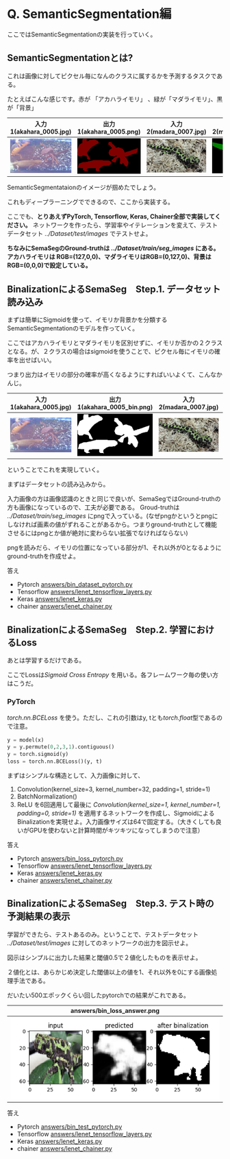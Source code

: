 # Q. SemanticSegmentation編

ここではSemanticSegmentationの実装を行っていく。

## SemanticSegmentationとは?

これは画像に対してピクセル毎になんのクラスに属するかを予測するタスクである。

たとえばこんな感じです。赤が 「アカハライモリ」 、緑が「マダライモリ」、黒が「背景」

| 入力1(akahara_0005.jpg) | 出力1(akahara_0005.png) | 入力2(madara_0007.jpg) | 出力2(madara_0007.png) |
|:---:|:---:|:---:|:---:|
| ![](assets/akahara_0005.jpg) | ![](assets/akahara_0005.png) |  ![](assets/madara_0007.jpg) |  ![](assets/madara_0007.png) |

SemanticSegmentataionのイメージが掴めたでしょう。

これもディープラーニングでできるので、ここから実装する。

ここでも、**とりあえずPyTorch, Tensorflow, Keras, Chainer全部で実装してください。**
ネットワークを作ったら、学習率やイテレーションを変えて、テストデータセット *../Dataset/test/images* でテストせよ。

**ちなみにSemaSegのGround-truthは *../Dataset/train/seg_images* にある。
アカハライモリは RGB=(127,0,0)、マダライモリはRGB=(0,127,0)、背景はRGB=(0,0,0)で設定している。**

## BinalizationによるSemaSeg　Step.1. データセット読み込み

まずは簡単にSigmoidを使って、イモリか背景かを分類するSemanticSegmentationのモデルを作っていく。

ここではアカハライモリとマダライモリを区別せずに、イモリか否かの２クラスとなる。が、２クラスの場合はsigmoidを使うことで、ピクセル毎にイモリの確率を出せばいい。

つまり出力はイモリの部分の確率が高くなるようにすればいいよくて、こんなかんじ。

| 入力1(akahara_0005.jpg) | 出力1(akahara_0005_bin.png) | 入力2(madara_0007.jpg) | 出力2(madara_0007_bin.png) |
|:---:|:---:|:---:|:---:|
| ![](assets/akahara_0005.jpg) | ![](assets/akahara_0005_bin.png) |  ![](assets/madara_0007.jpg) |  ![](assets/madara_0007_bin.png) |


ということでこれを実現していく。

まずはデータセットの読み込みから。

入力画像の方は画像認識のときと同じで良いが、SemaSegではGround-truthの方も画像になっているので、工夫が必要である。
Groud-truthは *../Dataset/train/seg_images* にpngで入っている。(なぜpngかというとpngにしなければ画素の値がずれることがあるから。つまりground-truthとして機能させるにはpngとか値が絶対に変わらない拡張でなければならない)

pngを読みだら、イモリの位置になっている部分が1、それ以外が0となるようにground-truthを作成せよ。

答え
- Pytorch [answers/bin_dataset_pytorch.py](https://github.com/yoyoyo-yo/DeepLearningMugenKnock/blob/master/Question_semaseg/answers/bin_dataset_pytorch.py)
- Tensorflow [answers/lenet_tensorflow_layers.py](https://github.com/yoyoyo-yo/DeepLearningMugenKnock/blob/master/Question_model/answers/lenet_tensorflow_layers.py)
- Keras [answers/lenet_keras.py](https://github.com/yoyoyo-yo/DeepLearningMugenKnock/blob/master/Question_model/answers/lenet_keras.py)
- chainer [answers/lenet_chainer.py](https://github.com/yoyoyo-yo/DeepLearningMugenKnock/blob/master/Question_model/answers/lenet_chainer.py)

## BinalizationによるSemaSeg　Step.2. 学習におけるLoss

あとは学習するだけである。

ここでLossは*Sigmoid Cross Entropy* を用いる。各フレームワーク毎の使い方はこうだ。

### PyTorch
*torch.nn.BCELoss* を使う。ただし、これの引数はy, tとも*torch.float*型であるので注意。

```python
y = model(x)
y = y.permute(0,2,3,1).contiguous()
y = torch.sigmoid(y)
loss = torch.nn.BCELoss()(y, t)
```

まずはシンプルな構造として、入力画像に対して、
1. Convolution(kernel_size=3, kernel_number=32, padding=1, stride=1)
2. BatchNormalization()
3. ReLU
を6回適用して最後に *Convolution(kernel_size=1, kernel_number=1, padding=0, stride=1)* を適用するネットワークを作成し、SigmoidによるBinalizationを実現せよ。入力画像サイズは64で固定する。（大きくしても良いがGPUを使わないと計算時間がキツキツになってしまうので注意）

答え
- Pytorch [answers/bin_loss_pytorch.py](https://github.com/yoyoyo-yo/DeepLearningMugenKnock/blob/master/Question_semaseg/answers/bin_loss_pytorch.py)
- Tensorflow [answers/lenet_tensorflow_layers.py](https://github.com/yoyoyo-yo/DeepLearningMugenKnock/blob/master/Question_model/answers/lenet_tensorflow_layers.py)
- Keras [answers/lenet_keras.py](https://github.com/yoyoyo-yo/DeepLearningMugenKnock/blob/master/Question_model/answers/lenet_keras.py)
- chainer [answers/lenet_chainer.py](https://github.com/yoyoyo-yo/DeepLearningMugenKnock/blob/master/Question_model/answers/lenet_chainer.py)

## BinalizationによるSemaSeg　Step.3. テスト時の予測結果の表示

学習ができたら、テストあるのみ。ということで、テストデータセット *../Dataset/test/images* に対してのネットワークの出力を図示せよ。

図示はシンプルに出力した結果と閾値0.5で２値化したものを表示せよ。

２値化とは、あらかじめ決定した閾値以上の値を1、それ以外を0にする画像処理手法である。


だいたい500エポックくらい回したpytorchでの結果がこれである。

| answers/bin_loss_answer.png |
|:---:|
| ![](answers/bin_loss_answer.png) |


答え
- Pytorch [answers/bin_test_pytorch.py](https://github.com/yoyoyo-yo/DeepLearningMugenKnock/blob/master/Question_semaseg/answers/bin_loss_pytorch.py)
- Tensorflow [answers/lenet_tensorflow_layers.py](https://github.com/yoyoyo-yo/DeepLearningMugenKnock/blob/master/Question_model/answers/lenet_tensorflow_layers.py)
- Keras [answers/lenet_keras.py](https://github.com/yoyoyo-yo/DeepLearningMugenKnock/blob/master/Question_model/answers/lenet_keras.py)
- chainer [answers/lenet_chainer.py](https://github.com/yoyoyo-yo/DeepLearningMugenKnock/blob/master/Question_model/answers/lenet_chainer.py)

